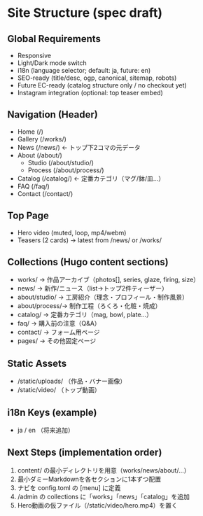 # Site Structure (spec draft)

## Global Requirements
- Responsive
- Light/Dark mode switch
- i18n (language selector; default: ja, future: en)
- SEO-ready (title/desc, ogp, canonical, sitemap, robots)
- Future EC-ready (catalog structure only / no checkout yet)
- Instagram integration (optional: top teaser embed)

## Navigation (Header)
- Home (/)
- Gallery (/works/)
- News (/news/)  ← トップ下2コマの元データ
- About (/about/)
  - Studio (/about/studio/)
  - Process (/about/process/)
- Catalog (/catalog/)  ← 定番カテゴリ（マグ/鉢/皿…）
- FAQ (/faq/)
- Contact (/contact/)

## Top Page
- Hero video (muted, loop, mp4/webm)
- Teasers (2 cards) → latest from /news/ or /works/

## Collections (Hugo content sections)
- works/        → 作品アーカイブ（photos[], series, glaze, firing, size）
- news/         → 新作/ニュース（list→トップ2件ティーザー）
- about/studio/ → 工房紹介（理念・プロフィール・制作風景）
- about/process/→ 制作工程（ろくろ・化粧・焼成）
- catalog/      → 定番カテゴリ（mag, bowl, plate…）
- faq/          → 購入前の注意（Q&A）
- contact/      → フォーム用ページ
- pages/        → その他固定ページ

## Static Assets
- /static/uploads/   （作品・バナー画像）
- /static/video/     （トップ動画）

## i18n Keys (example)
- ja / en （将来追加）

## Next Steps (implementation order)
1. content/ の最小ディレクトリを用意（works/news/about/...）
2. 最小ダミーMarkdownを各セクションに1本ずつ配置
3. ナビを config.toml の [menu] に定義
4. /admin の collections に「works」「news」「catalog」を追加
5. Hero動画の仮ファイル（/static/video/hero.mp4）を置く
